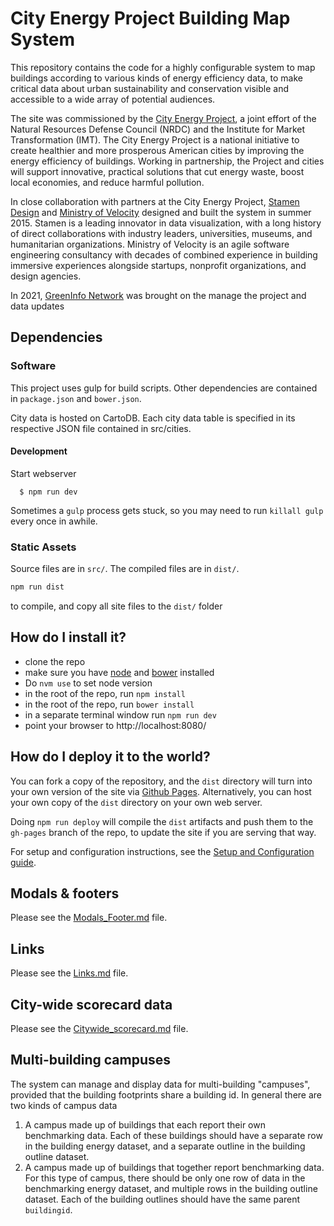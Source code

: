# City Energy Project Building Map System

This repository contains the code for a highly configurable system to map buildings according to various kinds of energy efficiency data, to make critical data about urban sustainability and conservation visible and accessible to a wide array of potential audiences.

The site was commissioned by the [City Energy Project](http://www.cityenergyproject.org), a joint effort of the Natural Resources Defense Council (NRDC) and the Institute for Market Transformation (IMT). The City Energy Project is a national initiative to create healthier and more prosperous American cities by improving the energy efficiency of buildings. Working in partnership, the Project and cities will support innovative, practical solutions that cut energy waste, boost local economies, and reduce harmful pollution.

In close collaboration with partners at the City Energy Project, [Stamen Design](http://stamen.com) and [Ministry of Velocity](http://www.ministryofvelocity.com) designed and built the system in summer 2015. Stamen is a leading innovator in data visualization, with a long history of direct collaborations with industry leaders, universities, museums, and humanitarian organizations. Ministry of Velocity is an agile software engineering consultancy with decades of combined experience in building immersive experiences alongside startups, nonprofit organizations, and design agencies.

In 2021, [GreenInfo Network](https://www.greeninfo.org) was brought on the manage the project and data updates

## Dependencies

### Software
This project uses gulp for build scripts.
Other dependencies are contained in `package.json` and `bower.json`.

City data is hosted on CartoDB. Each city data table is specified in its respective JSON file contained in src/cities.

#### Development

  Start webserver
  ```
    $ npm run dev
  ```

  Sometimes a `gulp` process gets stuck, so you may need to run `killall gulp` every once in awhile.

### Static Assets

Source files are in `src/`. The compiled files are in `dist/`.

```bash
npm run dist
```

to compile, and copy all site files to the `dist/` folder

## How do I install it?

  * clone the repo
  * make sure you have [node](https://nodejs.org/) and [bower](http://bower.io/) installed
  * Do `nvm use` to set node version 
  * in the root of the repo, run ```npm install```
  * in the root of the repo, run ```bower install```
  * in a separate terminal window run ```npm run dev```
  * point your browser to http://localhost:8080/

## How do I deploy it to the world?

You can fork a copy of the repository, and the `dist` directory will turn into your own version of the site via [Github Pages](https://pages.github.com).  Alternatively, you can host your own copy of the `dist` directory on your own web server.

Doing `npm run deploy` will compile the `dist` artifacts and push them to the `gh-pages` branch of the repo, to update the site if you are serving that way.

For setup and configuration instructions, see the [Setup and Configuration guide](https://github.com/cityenergyproject/cityenergy/wiki/Setup-and-Configuration).

## Modals & footers
Please see the [Modals_Footer.md](./docs/Modals_Footer.md) file.

## Links
Please see the [Links.md](./docs/Links.md) file.

## City-wide scorecard data
Please see the [Citywide_scorecard.md](./docs/Citywide_scorecard.md) file.

## Multi-building campuses
The system can manage and display data for multi-building "campuses", provided that the building footprints share a building id. In general there are two kinds of campus data
1. A campus made up of buildings that each report their own benchmarking data. Each of these buildings should have a separate row in the building energy dataset, and a separate outline in the building outline dataset. 
2. A campus made up of buildings that together report benchmarking data. For this type of campus, there should be only one row of data in the benchmarking energy dataset, and multiple rows in the building outline dataset. Each of the building outlines should have the same parent `buildingid`.
